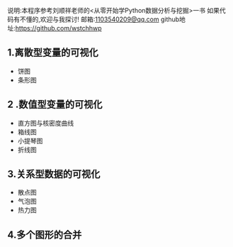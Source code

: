 说明:本程序参考刘顺祥老师的<从零开始学Python数据分析与挖掘>一书
如果代码有不懂的,欢迎与我探讨!
邮箱:1103540209@qq.com
github地址:https://github.com/wstchhwp

## 1.离散型变量的可视化 
* 饼图 
* 条形图
## 2 .数值型变量的可视化 
* 直方图与核密度曲线 
* 箱线图 
* 小提琴图 
* 折线图 
## 3.关系型数据的可视化 
* 散点图 
* 气泡图 
* 热力图 
## 4.多个图形的合并 

